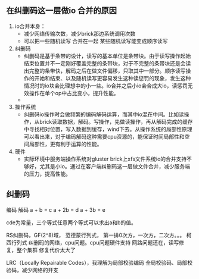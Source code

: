 ## 在纠删码这一层做io 合并的原因
1. io合并本身：
    - 减少网络传输次数，减少brick那边系统调用次数
    - 可以把一些随机读写 合并在一起 某些随机读写能变成顺序读写
2. 纠删码
    - 纠删码是基于条带的设计，读写的基本单位是条带块。由于读写操作起始结束位置并不一定刚好覆盖完整的条带块，对于不完整的条带块还是会读出完整的条带快，解码之后在做文件偏移，只取其中一部分。顺序读写操作的开始和结束、以及随机读写更容易发生这种读惩罚的现象，发生这种情况时的io块会比理想中的小一些。io合并之后小io会合成大io，读惩罚无效操作在单个op中占比变小，提升性能。
    - 
3. 操作系统
    - 纠删码io操作时会做频繁的编码解码运算，而其中io混在中间。比如读操作，从brick读取数据，解码。写操作，先做读操作，再从解码完成的缓存中寻找相对位置，写入数据到缓存，wind下去。从操作系统的局部性原理可以看出来，对于编码解码这种需要cpu资源的，能保证时间局部性和空间局部性，更有利于运算的性能。
4. 硬件
    - 实际环境中服务端操作系统对gluster brick上xfs文件系统io的合并支持不够好，尤其是小io。通过在客户端纠删码这一层做文件合并，减少服务端的压力，提高性能。


## 纠删码
编码 解码
a + b = c
a + 2b = d
a + 3b = e

cde为常量，三个等式任意两个等式可以求出a和b的值。

RS纠删码，GF(2^8)域，
范德蒙行列式， 第一排0次方，一次方，二次方。。。
柯西行列式
纠删码的网络，cpu问题。cpu问题硬件支持
网路问题还在，读写修复，整个集群
修复代价太大了

LRC（Locally Repairable Codes），我理解为局部校验编码
全局校验码、局部校验码，减少网络的开支
